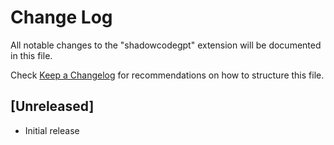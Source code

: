 # Change Log

All notable changes to the "shadowcodegpt" extension will be documented in this file.

Check [Keep a Changelog](http://keepachangelog.com/) for recommendations on how to structure this file.

## [Unreleased]

- Initial release